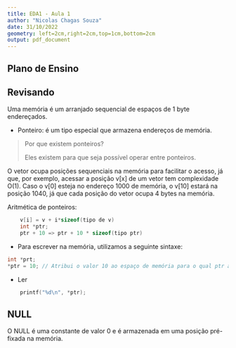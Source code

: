 ```yaml
---
title: EDA1 - Aula 1
author: "Nicolas Chagas Souza"
date: 31/10/2022
geometry: left=2cm,right=2cm,top=1cm,bottom=2cm
output: pdf_document
---
```


## Plano de Ensino

## Revisando

Uma memória é um arranjado sequencial de espaços de 1 byte endereçados.

- Ponteiro: é um tipo especial que armazena endereços de memória.

> Por que existem ponteiros?
>
> Eles existem para que seja possível operar entre ponteiros.

O vetor ocupa posições sequenciais na memória para facilitar o acesso, já que, por exemplo, acessar a posição v[x] de um vetor tem complexidade O(1). Caso o v[0] esteja no endereço 1000 de memória, o v[10] estará na posição 1040, já que cada posição do vetor ocupa 4 bytes na memória.

Aritmética de ponteiros:

```c
    v[i] = v + i*sizeof(tipo de v)
    int *ptr;
    ptr + 10 => ptr + 10 * sizeof(tipo ptr)
```

- Para escrever na memória, utilizamos a seguinte sintaxe:

```c
int *prt;
*ptr = 10; // Atribui o valor 10 ao espaço de memória para o qual ptr aponta. 
```

- Ler

```c
    printf("%d\n", *ptr);
```

## NULL

O NULL é uma constante de valor 0 e é armazenada em uma posição pré-fixada na memória.
